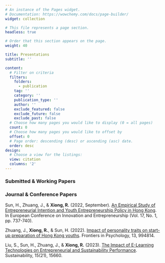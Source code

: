 ```yaml
---
# An instance of the Pages widget.
# Documentation: https://wowchemy.com/docs/page-builder/
widget: collection

# This file represents a page section.
headless: true

# Order that this section appears on the page.
weight: 40

title: Presentations
subtitle: ''

content:
  # Filter on criteria
  filters:
    folders:
      - publication
    tag: ''
    category: ''
    publication_type: ''
    author: ''
    exclude_featured: false
    exclude_future: false
    exclude_past: false
  # Choose how many pages you would like to display (0 = all pages)
  count: 0
  # Choose how many pages you would like to offset by
  offset: 0
  # Page order: descending (desc) or ascending (asc) date.
  order: desc
design:
  # Choose a view for the listings:
  view: citation
  columns: '2'
---
```



### Submitted & Working Papers




### Journal & Conference Papers

Sun, H., Zhuang, J., & **Xiong, R.** (2022, September). [An Empirical Study of Entrepreneurial Intention and Youth Entrepreneurship Policy in Hong Kong](https://papers.academic-conferences.org/index.php/ecie/article/view/663). In European Conference on Innovation and Entrepreneurship (Vol. 17, No. 1, pp. 737-740).

Zhuang, J., **Xiong, R.**, & Sun, H. (2022). [Impact of personality traits on start-up preparation of Hong Kong youths](https://www.frontiersin.org/journals/psychology/articles/10.3389/fpsyg.2022.994814/full). Frontiers in Psychology, 13, 994814.

Liu, S., Sun, H., Zhuang, J., & **Xiong, R.** (2023). [The Impact of E-Learning Technologies on Entrepreneurial and Sustainability Performance](https://www.mdpi.com/2071-1050/15/21/15660). Sustainability, 15(21), 15660.